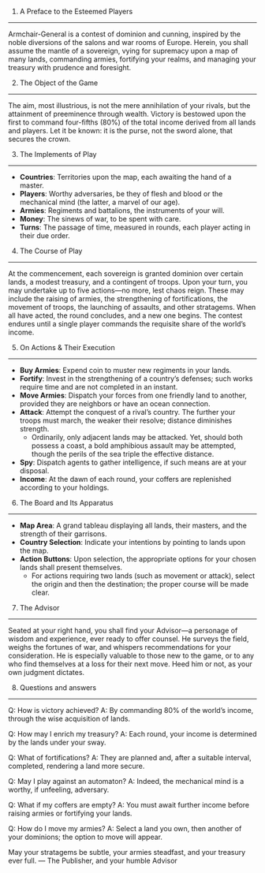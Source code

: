 1. A Preface to the Esteemed Players
----------------
Armchair-General is a contest of dominion and cunning, inspired by the noble diversions of the salons and war rooms of Europe. Herein, you shall assume the mantle of a sovereign, vying for supremacy upon a map of many lands, commanding armies, fortifying your realms, and managing your treasury with prudence and foresight.


2. The Object of the Game
------------------
The aim, most illustrious, is not the mere annihilation of your rivals, but the attainment of preeminence through wealth. Victory is bestowed upon the first to command four-fifths (80%) of the total income derived from all lands and players. Let it be known: it is the purse, not the sword alone, that secures the crown.


3. The Implements of Play
-------------------
- **Countries**: Territories upon the map, each awaiting the hand of a master.
- **Players**: Worthy adversaries, be they of flesh and blood or the mechanical mind (the latter, a marvel of our age).
- **Armies**: Regiments and battalions, the instruments of your will.
- **Money**: The sinews of war, to be spent with care.
- **Turns**: The passage of time, measured in rounds, each player acting in their due order.


4. The Course of Play
------------------
At the commencement, each sovereign is granted dominion over certain lands, a modest treasury, and a contingent of troops.
Upon your turn, you may undertake up to five actions—no more, lest chaos reign. These may include the raising of armies, the strengthening of fortifications, the movement of troops, the launching of assaults, and other stratagems.
When all have acted, the round concludes, and a new one begins. The contest endures until a single player commands the requisite share of the world’s income.


5. On Actions & Their Execution
-----------------------
- **Buy Armies**: Expend coin to muster new regiments in your lands.
- **Fortify**: Invest in the strengthening of a country’s defenses; such works require time and are not completed in an instant.
- **Move Armies**: Dispatch your forces from one friendly land to another, provided they are neighbors or have an ocean connection.
- **Attack**: Attempt the conquest of a rival’s country. The further your troops must march, the weaker their resolve; distance diminishes strength.
  - Ordinarily, only adjacent lands may be attacked. Yet, should both possess a coast, a bold amphibious assault may be attempted, though the perils of the sea triple the effective distance.
- **Spy**: Dispatch agents to gather intelligence, if such means are at your disposal.
- **Income**: At the dawn of each round, your coffers are replenished according to your holdings.


6. The Board and Its Apparatus
---------------------------
- **Map Area**: A grand tableau displaying all lands, their masters, and the strength of their garrisons.
- **Country Selection**: Indicate your intentions by pointing to lands upon the map.
- **Action Buttons**: Upon selection, the appropriate options for your chosen lands shall present themselves.
  - For actions requiring two lands (such as movement or attack), select the origin and then the destination; the proper course will be made clear.


7. The Advisor
-------------
Seated at your right hand, you shall find your Advisor—a personage of wisdom and experience, ever ready to offer counsel. He surveys the field, weighs the fortunes of war, and whispers recommendations for your consideration. He is especially valuable to those new to the game, or to any who find themselves at a loss for their next move.
Heed him or not, as your own judgment dictates.


8.  Questions and answers
------------------------------------
Q: How is victory achieved?
A: By commanding 80% of the world’s income, through the wise acquisition of lands.

Q: How may I enrich my treasury?
A: Each round, your income is determined by the lands under your sway.

Q: What of fortifications?
A: They are planned and, after a suitable interval, completed, rendering a land more secure.

Q: May I play against an automaton?
A: Indeed, the mechanical mind is a worthy, if unfeeling, adversary.

Q: What if my coffers are empty?
A: You must await further income before raising armies or fortifying your lands.

Q: How do I move my armies?
A: Select a land you own, then another of your dominions; the option to move will appear.

May your stratagems be subtle, your armies steadfast, and your treasury ever full.
— The Publisher, and your humble Advisor
